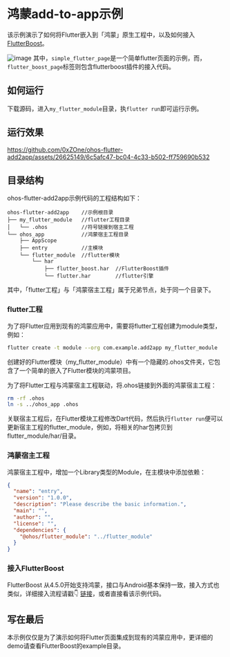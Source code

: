 # 鸿蒙add-to-app示例
该示例演示了如何将Flutter嵌入到「鸿蒙」原生工程中，以及如何接入[FlutterBoost](https://github.com/alibaba/flutter_boost)。

![image](https://github.com/0xZOne/ohos-flutter-add2app/assets/26625149/f30d9ba7-e7ff-4bc0-ade1-28b6ca10c02c)
其中，`simple_flutter_page`是一个简单flutter页面的示例，而，`flutter_boost_page`标签则包含flutterboost插件的接入代码。

## 如何运行
下载源码，进入`my_flutter_module`目录，执`flutter run`即可运行示例。

## 运行效果
https://github.com/0xZOne/ohos-flutter-add2app/assets/26625149/6c5afc47-bc04-4c33-b502-ff759690b532

## 目录结构
ohos-flutter-add2app示例代码的工程结构如下：
```
ohos-flutter-add2app    //示例根目录
├── my_flutter_module   //flutter工程目录
│   └── .ohos           //符号链接到宿主工程
└── ohos_app            //鸿蒙宿主工程目录
    ├── AppScope
    ├── entry           //主模块
    └── flutter_module  //flutter模块
        └── har
            ├── flutter_boost.har  //FlutterBoost插件
            └── flutter.har        //flutter引擎
```

其中，「flutter工程」与「鸿蒙宿主工程」属于兄弟节点，处于同一个目录下。

### flutter工程
为了将Flutter应用到现有的鸿蒙应用中，需要将flutter工程创建为module类型，例如：
```bash
flutter create -t module --org com.example.add2app my_flutter_module
```
创建好的Flutter模块（my_flutter_module）中有一个隐藏的.ohos文件夹，它包含了一个简单的嵌入了Flutter模块的鸿蒙项目。

为了将Flutter工程与鸿蒙宿主工程联动，将.ohos链接到外面的鸿蒙宿主工程：
```bash
rm -rf .ohos
ln -s ../ohos_app .ohos
```
关联宿主工程后，在Flutter模块工程修改Dart代码，然后执行`flutter run`便可以更新宿主工程的flutter_module，例如，将相关的har包拷贝到flutter_module/har/目录。

### 鸿蒙宿主工程
鸿蒙宿主工程中，增加一个Library类型的Module，在主模块中添加依赖：
```json
{
  "name": "entry",
  "version": "1.0.0",
  "description": "Please describe the basic information.",
  "main": "",
  "author": "",
  "license": "",
  "dependencies": {
    "@ohos/flutter_module": "../flutter_module"
  }
}
```

### 接入FlutterBoost

FlutterBoost 从4.5.0开始支持鸿蒙，接口与Android基本保持一致，接入方式也类似，详细接入流程请戳👇 [链接](https://github.com/alibaba/flutter_boost/blob/task/4.4.2-support-ohos/docs/install.md#ohos%E9%83%A8%E5%88%86)，或者直接看该示例代码。

## 写在最后

本示例仅仅是为了演示如何将Flutter页面集成到现有的鸿蒙应用中，更详细的demo请查看FlutterBoost的example目录。
